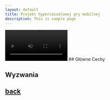 ```yaml
---
layout: default
title: Projekt hypercasualowej gry mobilnej
description: This is sample page
---
```

<video width="40%" title="Hypercasual" loop="" autoplay="" playsinline="" muted="true">
<source src="https://v.redd.it/h0qwgkgnqj081/DASH_720.mp4" type="video/mp4">
</video>
## Główne Cechy

## Wyzwania

## [back](./)
